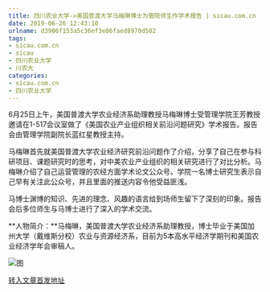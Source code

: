 ```yaml
---
title: 四川农业大学->美国普渡大学马梅琳博士为管院师生作学术报告 | sicau.com.cn
date: 2019-06-26 12:43:10
urlname: d3906f153a5c36ef3e06faed8970d502
tags: 
- sicau.com.cn
- sicau
- 四川农业大学
- 川农大
categories:
- sicau.com.cn
- 四川农业大学
---
```



6月25日上午，美国普渡大学农业经济系助理教授马梅琳博士受管理学院王芳教授邀请在1-517会议室做了《美国农业产业组织相关前沿问题研究》学术报告。报告会由管理学院副院长蓝红星教授主持。

马梅琳首先就美国普渡大学农业经济研究前沿问题作了介绍，分享了自己在参与科研项目、课题研究时的思考，对中美农业产业组织的相关研究进行了对比分析。马梅琳介绍了自己运营管理的农经方面学术论文公众号。学院一名博士研究生表示自己早有关注此公众号，并且里面的推送内容令他受益匪浅。

马博士渊博的知识、先进的理念、风趣的语言给到场师生留下了深刻的印象。报告会后多位师生与马博士进行了深入的学术交流。

**人物简介：**马梅琳，美国普渡大学农业经济系助理教授，博士毕业于美国加州大学（戴维斯分校）农业与资源经济系，目前为5本高水平经济学期刊和美国农业经济学年会审稿人。



![图](https://news.sicau.edu.cn/__local/A/8E/5E/B3F687DD97921F4B83D385131A9_E8F479B3_C032.jpg)

[转入文章首发地址](https://news.sicau.edu.cn/info/1078/52276.htm)